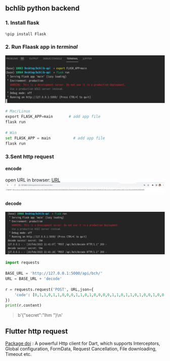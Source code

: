 ## bchlib python backend

### 1. Install flask


```python
%pip install Flask
```

### 2. Run Flaask app in *terminal*

![run](img/run.png)


```python
# Mac/Linux
export FLASK_APP=main       # add app file
flask run

# Win
set FLASK_APP = main          # add app file
flask run
```

### 3.Sent http request

#### encode
open URL in browser: [URL](http://127.0.0.1:5000/api/bch/encode?secret=lhm)
![1](img/encode.png)

#### decode

![decode](img/decode.png)


```python
import requests

BASE_URL = 'http://127.0.0.1:5000/api/bch/'
URL = BASE_URL + 'decode'

r = requests.request('POST', URL,json={
    'code': [0,1,1,0,1,1,0,0,0,1,1,0,1,0,0,0,0,1,1,0,1,1,0,1,0,0,1,0,0,0,0,0,0,0,1,0,0,0,0,0,0,0,1,0,0,0,0,0,0,0,1,0,0,0,0,0,1,0,0,0,1,1,0,1,0,0,0,0,1,1,0,1,1,1,1,1,1,0,0,1,0,0,1,1,0,1,1,1,1,0,1,0,0,0,0,0,0,0,0,0]
})
print(r.content)
```
> b'{"secret":"lhm    "}\n'

## Flutter http request
[Package doi](https://pub.dev/packages/dio) : A powerful Http client for Dart, which supports Interceptors, Global configuration, FormData, Request Cancellation, File downloading, Timeout etc.
